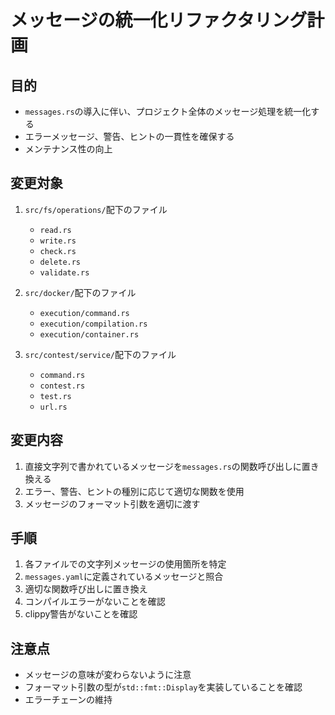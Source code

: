 # メッセージの統一化リファクタリング計画

## 目的
- `messages.rs`の導入に伴い、プロジェクト全体のメッセージ処理を統一化する
- エラーメッセージ、警告、ヒントの一貫性を確保する
- メンテナンス性の向上

## 変更対象
1. `src/fs/operations/`配下のファイル
   - `read.rs`
   - `write.rs`
   - `check.rs`
   - `delete.rs`
   - `validate.rs`

2. `src/docker/`配下のファイル
   - `execution/command.rs`
   - `execution/compilation.rs`
   - `execution/container.rs`

3. `src/contest/service/`配下のファイル
   - `command.rs`
   - `contest.rs`
   - `test.rs`
   - `url.rs`

## 変更内容
1. 直接文字列で書かれているメッセージを`messages.rs`の関数呼び出しに置き換える
2. エラー、警告、ヒントの種別に応じて適切な関数を使用
3. メッセージのフォーマット引数を適切に渡す

## 手順
1. 各ファイルでの文字列メッセージの使用箇所を特定
2. `messages.yaml`に定義されているメッセージと照合
3. 適切な関数呼び出しに置き換え
4. コンパイルエラーがないことを確認
5. clippy警告がないことを確認

## 注意点
- メッセージの意味が変わらないように注意
- フォーマット引数の型が`std::fmt::Display`を実装していることを確認
- エラーチェーンの維持 